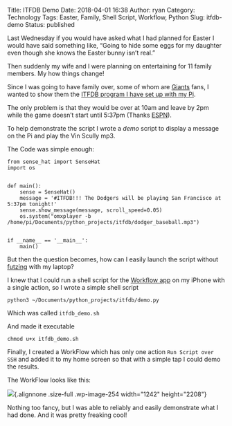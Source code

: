Title: ITFDB Demo
Date: 2018-04-01 16:38
Author: ryan
Category: Technology
Tags: Easter, Family, Shell Script, Workflow, Python
Slug: itfdb-demo
Status: published

Last Wednesday if you would have asked what I had planned for Easter I would have said something like, “Going to hide some eggs for my daughter even though she knows the Easter bunny isn’t real.”

Then suddenly my wife and I were planning on entertaining for 11 family members. My how things change!

Since I was going to have family over, some of whom are [Giants](https://www.mlb.com/giants) fans, I wanted to show them the [ITFDB program I have set up with my Pi](http://www.ryancheley.com/index.php/2018/02/13/itfdb/).

The only problem is that they would be over at 10am and leave by 2pm while the game doesn’t start until 5:37pm (Thanks [ESPN](https://www.espn.com)).

To help demonstrate the script I wrote a *demo* script to display a message on the Pi and play the Vin Scully mp3.

The Code was simple enough:

    from sense_hat import SenseHat
    import os


    def main():
        sense = SenseHat()
        message = '#ITFDB!!! The Dodgers will be playing San Francisco at 5:37pm tonight!'
        sense.show_message(message, scroll_speed=0.05)
        os.system("omxplayer -b /home/pi/Documents/python_projects/itfdb/dodger_baseball.mp3")


    if __name__ == '__main__':
        main()

But then the question becomes, how can I easily launch the script without [futzing](https://en.wiktionary.org/wiki/futz) with my laptop?

I knew that I could run a shell script for the [Workflow app](https://workflow.is) on my iPhone with a single action, so I wrote a simple shell script

    python3 ~/Documents/python_projects/itfdb/demo.py

Which was called `itfdb_demo.sh`

And made it executable

    chmod u+x itfdb_demo.sh

Finally, I created a WorkFlow which has only one action `Run Script over SSH` and added it to my home screen so that with a simple tap I could demo the results.

The WorkFlow looks like this:

![](/images/uploads/2018/04/IMG_9450.png){.alignnone .size-full .wp-image-254 width="1242" height="2208"}

Nothing too fancy, but I was able to reliably and easily demonstrate what I had done. And it was pretty freaking cool!
